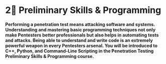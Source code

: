 # 2⃣ Preliminary Skills & Programming

#### Performing a penetration test means attacking software and systems. Understanding and mastering basic programming techniques not only make Pentesters better professionals but also helps in automating tests and attacks. Being able to understand and write code is an extremely powerful weapon in every Pentesters arsenal. You will be introduced to C++, Python, and Command-Line Scripting in the Penetration Testing Preliminary Skills & Programming course.
